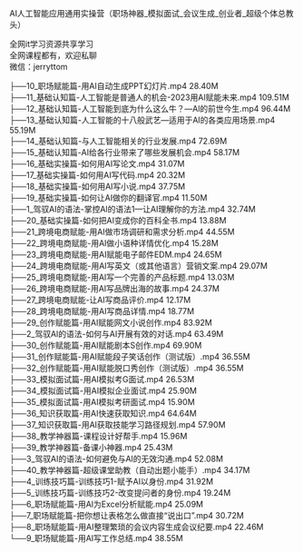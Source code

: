 AI人工智能应用通用实操营（职场神器_模拟面试_会议生成_创业者_超级个体总教头）

全网it学习资源共享学习<br>全网课程都有，欢迎私聊<br>微信：jerryttom<br>

├──10_职场赋能篇-用AI自动生成PPT幻灯片.mp4 28.40M<br> ├──11_基础认知篇-人工智能是普通人的机会-2023用AI赋能未来.mp4 109.51M<br> ├──12_基础认知篇-人工智能到底为什么这么牛？—Al的前世今生.mp4 96.44M<br> ├──13_基础认知篇-人工智能的十八般武艺—适用于AI的各类应用场景.mp4 55.19M<br> ├──14_基础认知篇-与人工智能相关的行业发展.mp4 72.69M<br> ├──15_基础认知篇-AI给各行业带来了哪些发展机会.mp4 58.17M<br> ├──16_基础实操篇-如何用AI写论文.mp4 31.07M<br> ├──17_基础实操篇-如何用AI写代码.mp4 20.32M<br> ├──18_基础实操篇-如何用AI写小说.mp4 37.75M<br> ├──19_基础实操篇-如何让AI做你的翻译官.mp4 11.50M<br> ├──1_驾驭AI的语法-掌控AI的语法1—让AI理解你的方法.mp4 32.74M<br> ├──20_基础实操篇-如何把AI变成你的百科全书.mp4 13.88M<br> ├──21_跨境电商赋能-用AI做市场调研和需求分析.mp4 44.55M<br> ├──22_跨境电商赋能-用AI做小语种详情优化.mp4 15.28M<br> ├──23_跨境电商赋能-用AI赋能电子邮件EDM.mp4 24.65M<br> ├──24_跨境电商赋能-用AI写英文（或其他语言）营销文案.mp4 29.07M<br> ├──25_跨境电商赋能-用AI写一个完善的产品标题.mp4 13.03M<br> ├──26_跨境电商赋能-用AI写品牌出海的故事.mp4 24.37M<br> ├──27_跨境电商赋能-让AI写商品评价.mp4 12.17M<br> ├──28_跨境电商赋能-用AI写商品详情.mp4 18.77M<br> ├──29_创作赋能篇-用AI赋能网文小说创作.mp4 83.92M<br> ├──2_驾驭AI的语法-如何与AI开展有效的对话.mp4 63.49M<br> ├──30_创作赋能篇-用AI赋能剧本S创作.mp4 69.90M<br> ├──31_创作赋能篇-用AI赋能段子笑话创作（测试版）.mp4 36.55M<br> ├──32_创作赋能篇-用AI赋能脱口秀创作（测试版）.mp4 36.55M<br> ├──33_模拟面试篇-用AI模拟考G面试.mp4 26.53M<br> ├──34_模拟面试篇-用AI模拟企业面试.mp4 25.90M<br> ├──35_模拟面试篇-用AI模拟考研面试.mp4 15.90M<br> ├──36_知识获取篇-用AI快速获取知识.mp4 64.64M<br> ├──37_知识获取篇-用AI获取技能学习路径规划.mp4 57.90M<br> ├──38_教学神器篇-课程设计好帮手.mp4 15.96M<br> ├──39_教学神器篇-备课小神器.mp4 25.43M<br> ├──3_驾驭AI的语法-如何避免与AI的无效沟通.mp4 52.08M<br> ├──40_教学神器篇-超级课堂助教（自动出题小能手）.mp4 34.17M<br> ├──4_训练技巧篇-训练技巧1-赋予AI以身份.mp4 31.92M<br> ├──5_训练技巧篇-训练技巧2-改变提问者的身份.mp4 19.24M<br> ├──6_职场赋能篇-用AI为Excel分析赋能.mp4 25.09M<br> ├──7_职场赋能篇-把你想让表格怎么做直接“说出口”.mp4 30.72M<br> ├──8_职场赋能篇-用AI整理繁琐的会议内容生成会议纪要.mp4 22.46M<br> └──9_职场赋能篇-用AI写工作总结.mp4 38.55M